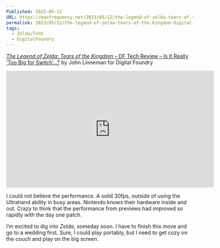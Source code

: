 ```yaml
---
Published: 2023-05-12
URL: https://maxfrequency.net/2023/05/12/the-legend-of-zelda-tears-of-the-kingdom-digital-foundry/
permalink: 2023/05/12/the-legend-of-zelda-tears-of-the-kingdom-digital-foundry/
tags:
  - Zelda/TotK
  - DigitalFoundry
---
```

[*The Legend of Zelda: Tears of the Kingdom* – DF Tech Review – Is It Really ‘Too Big for Switch’…?](https://youtu.be/BLlZBwN_-C4) by John Linneman for Digital Foundry

<div class=iframe-container>
<iframe width="560" height="315" src="https://www.youtube-nocookie.com/embed/BLlZBwN_-C4?si=N1xBIgf2MFmdnT8a" title="YouTube video player" frameborder="0" allow="accelerometer; autoplay; clipboard-write; encrypted-media; gyroscope; picture-in-picture; web-share" allowfullscreen></iframe>
</div>

I could not believe the performance. A solid 30fps, outside of using the Ultrahand ability in busy areas. Nintendo knows their hardware inside and out. Crazy to think that the performance from previews had improved so rapidly with the day one patch.

I’m excited to dig into *Zelda*, someday soon. I have to finish this move and go to a wedding first. Sure, I could play portably, but I need to get cozy on the couch and play on the big screen.